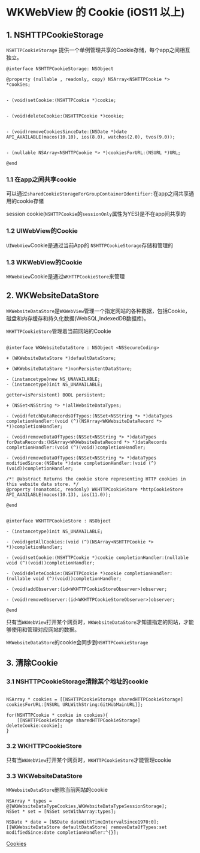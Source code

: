 # WKWebView 的 Cookie (iOS11 以上)

## 1. NSHTTPCookieStorage

`NSHTTPCookieStorage` 提供一个单例管理共享的Cookie存储，每个app之间相互独立。

```objc 
@interface NSHTTPCookieStorage: NSObject

@property (nullable , readonly, copy) NSArray<NSHTTPCookie *> *cookies;


- (void)setCookie:(NSHTTPCookie *)cookie;


- (void)deleteCookie:(NSHTTPCookie *)cookie;


- (void)removeCookiesSinceDate:(NSDate *)date API_AVAILABLE(macos(10.10), ios(8.0), watchos(2.0), tvos(9.0));


- (nullable NSArray<NSHTTPCookie *> *)cookiesForURL:(NSURL *)URL;

@end
```

### 1.1 在app之间共享cookie

可以通过`sharedCookieStorageForGroupContainerIdentifier:`在app之间共享通用的cookie存储

session cookie(`NSHTTPCookie`的`sessionOnly`属性为YES)是不在app间共享的


### 1.2 UIWebView的Cookie

`UIWebView`Cookie是通过当前App的 `NSHTTPCookieStorage`存储和管理的

### 1.3 WKWebView的Cookie

`WKWebView`Cookie是通过`WKHTTPCookieStore`来管理

## 2. WKWebsiteDataStore 

`WKWebsiteDataStore`是`WKWebView`管理一个指定网站的各种数据，包括Cookie，磁盘和内存缓存和持久化数据(WebSQL,IndexedDB数据库)。

`WKHTTPCookieStore`管理着当前网站的Cookie

```objc 

@interface WKWebsiteDataStore : NSObject <NSSecureCoding>

+ (WKWebsiteDataStore *)defaultDataStore;

+ (WKWebsiteDataStore *)nonPersistentDataStore;

- (instancetype)new NS_UNAVAILABLE;
- (instancetype)init NS_UNAVAILABLE;

getter=isPersistent) BOOL persistent;

+ (NSSet<NSString *> *)allWebsiteDataTypes;

- (void)fetchDataRecordsOfTypes:(NSSet<NSString *> *)dataTypes completionHandler:(void (^)(NSArray<WKWebsiteDataRecord *> *))completionHandler;

- (void)removeDataOfTypes:(NSSet<NSString *> *)dataTypes forDataRecords:(NSArray<WKWebsiteDataRecord *> *)dataRecords completionHandler:(void (^)(void))completionHandler;

- (void)removeDataOfTypes:(NSSet<NSString *> *)dataTypes modifiedSince:(NSDate *)date completionHandler:(void (^)(void))completionHandler;

/*! @abstract Returns the cookie store representing HTTP cookies in this website data store. */
@property (nonatomic, readonly) WKHTTPCookieStore *httpCookieStore API_AVAILABLE(macos(10.13), ios(11.0));

@end


@interface WKHTTPCookieStore : NSObject

- (instancetype)init NS_UNAVAILABLE;

- (void)getAllCookies:(void (^)(NSArray<NSHTTPCookie *> *))completionHandler;

- (void)setCookie:(NSHTTPCookie *)cookie completionHandler:(nullable void (^)(void))completionHandler;

- (void)deleteCookie:(NSHTTPCookie *)cookie completionHandler:(nullable void (^)(void))completionHandler;

- (void)addObserver:(id<WKHTTPCookieStoreObserver>)observer;

- (void)removeObserver:(id<WKHTTPCookieStoreObserver>)observer;

@end

```

只有当`WKWebView`打开某个网页时，`WKWebsiteDataStore`才知道指定的网站，才能够使用和管理对应网站的数据。

`WKWebsiteDataStore`的cookie会同步到`NSHTTPCookieStorage`


## 3. 清除Cookie

### 3.1 NSHTTPCookieStorage清除某个地址的cookie

```objc

NSArray * cookies = [[NSHTTPCookieStorage sharedHTTPCookieStorage] cookiesForURL:[NSURL URLWithString:GitHubMainURL]];

for(NSHTTPCookie * cookie in cookies){
    [[NSHTTPCookieStorage sharedHTTPCookieStorage] deleteCookie:cookie];
}

```

### 3.2 WKHTTPCookieStore

只有当`WKWebView`打开某个网页时，`WKHTTPCookieStore`才能管理cookie

### 3.3 WKWebsiteDataStore 

`WKWebsiteDataStore`删除当前网站的cookie

```objc
NSArray * types = @[WKWebsiteDataTypeCookies,WKWebsiteDataTypeSessionStorage];
NSSet * set = [NSSet setWithArray:types];
    
NSDate * date = [NSDate dateWithTimeIntervalSince1970:0];
[[WKWebsiteDataStore defaultDataStore] removeDataOfTypes:set modifiedSince:date completionHandler:^{}];
```


[Cookies](https://blog.csdn.net/ffzhihua/article/details/107319300)